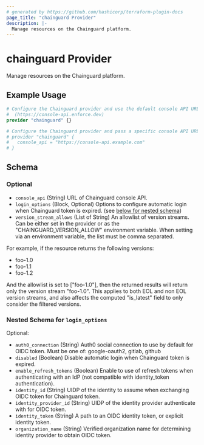 ```yaml
---
# generated by https://github.com/hashicorp/terraform-plugin-docs
page_title: "chainguard Provider"
description: |-
  Manage resources on the Chainguard platform.
---
```


# chainguard Provider

Manage resources on the Chainguard platform.

## Example Usage

```terraform
# Configure the Chainguard provider and use the default console API URL
#  (https://console-api.enforce.dev)
provider "chainguard" {}

# Configure the Chainguard provider and pass a specific console API URL.
# provider "chainguard" {
#   console_api = "https://console-api.example.com"
# }
```

<!-- schema generated by tfplugindocs -->
## Schema

### Optional

- `console_api` (String) URL of Chainguard console API.
- `login_options` (Block, Optional) Options to configure automatic login when Chainguard token is expired. (see [below for nested schema](#nestedblock--login_options))
- `version_stream_allows` (List of String) An allowlist of version streams. Can be either
set in the provider or as the "CHAINGUARD_VERSION_ALLOW" environment
variable. When setting via an environment variable, the list must be
comma separated.

For example, if the resource returns the following versions:

- foo-1.0
- foo-1.1
- foo-1.2

And the allowlist is set to ["foo-1.0"], then the returned results will return
only the version stream "foo-1.0". This applies to both EOL and non EOL
version streams, and also affects the computed "is_latest" field to
only consider the filtered versions.

<a id="nestedblock--login_options"></a>
### Nested Schema for `login_options`

Optional:

- `auth0_connection` (String) Auth0 social connection to use by default for OIDC token. Must be one of: google-oauth2, gitlab, github
- `disabled` (Boolean) Disable automatic login when Chainguard token is expired.
- `enable_refresh_tokens` (Boolean) Enable to use of refresh tokens when authenticating with an IdP (not compatible with identity_token authentication).
- `identity_id` (String) UIDP of the identity to assume when exchanging OIDC token for Chainguard token.
- `identity_provider_id` (String) UIDP of the identity provider authenticate with for OIDC token.
- `identity_token` (String) A path to an OIDC identity token, or explicit identity token.
- `organization_name` (String) Verified organization name for determining identity provider to obtain OIDC token.
